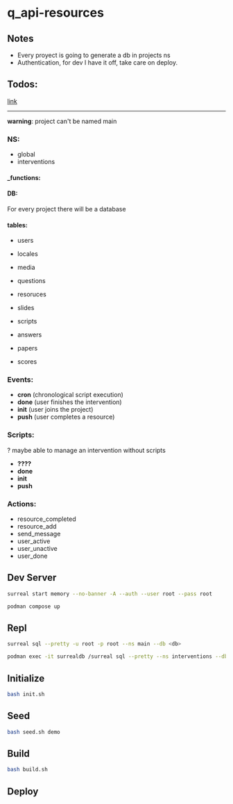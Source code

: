 # q_api-resources

## Notes
- Every proyect is going to generate a db in projects ns
- Authentication, for dev I have it off, take care on deploy.

## Todos:

[link](TODO.md)

---

**warning**: project can't be named main

### NS:

- global
- interventions

#### _functions:

#### DB:

For every project there will be a database

#### tables:

- users

- locales
- media
- questions
- resoruces
- slides

- scripts

- answers
- papers
- scores

### Events:

- **cron** (chronological script execution)
- **done** (user finishes the intervention)
- **init** (user joins the project)
- **push** (user completes a resource)

### Scripts:

? maybe able to manage an intervention without scripts

- **????** 
- **done**
- **init**
- **push**

### Actions:

- resource_completed
- resource_add
- send_message
- user_active
- user_unactive
- user_done

## Dev Server

``` bash
surreal start memory --no-banner -A --auth --user root --pass root
```

``` bash
podman compose up
```

## Repl

``` bash
surreal sql --pretty -u root -p root --ns main --db <db>
```

``` bash
podman exec -it surrealdb /surreal sql --pretty --ns interventions --db <db>
```

## Initialize

``` bash
bash init.sh
```

## Seed

``` bash
bash seed.sh demo
```

## Build

``` bash
bash build.sh
```

## Deploy
